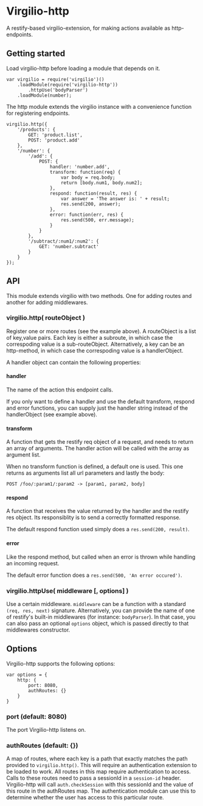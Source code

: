 # Virgilio-http
A restify-based virgilio-extension, for making actions available as http-endpoints.

## Getting started
Load virgilio-http before loading a module that depends on it.

	var virgilio = require('virgilio')()
        .loadModule(require('virgilio-http'))
            .httpUse('bodyParser')
        .loadModule(number);

The http module extends the virgilio instance with a convenience function for registering endpoints.

	virgilio.http({
		'/products': {
			GET: 'product.list',
			POST: 'product.add'
		},
		'/number': {
			'/add': {
				POST: {
                    handler: 'number.add',
                    transform: function(req) {
                        var body = req.body;
                        return [body.num1, body.num2];
                    },
                    respond: function(result, res) {
                        var answer = 'The answer is: ' + result;
                        res.send(200, answer);
                    },
                    error: function(err, res) {
                        res.send(500, err.message);
                    }
                }
			},
			'/subtract/:num1/:num2': {
				GET: 'number.subtract'
			}
		}
	});

## API
This module extends virgilio with two methods.
One for adding routes and another for adding middlewares.

### virgilio.http( routeObject )
Register one or more routes (see the example above).
A routeObject is a list of key,value pairs.
Each key is either a subroute, in which case the correspoding value is a sub-routeObject.
Alternatively, a key can be an http-method, in which case the correspoding value is a handlerObject.

A handler object can contain the following properties:

#### handler
The name of the action this endpoint calls.

If you only want to define a handler and use the default transform, respond and error functions,
you can supply just the handler string instead of the handlerObject (see example above).

#### transform
A function that gets the restify req object of a request, and needs to return an array of arguments.
The handler action will be called with the array as argument list.

When no transform function is defined, a default one is used.
This one returns as arguments list all url parameters and lastly the body:

    POST /foo/:param1/:param2 -> [param1, param2, body]

#### respond
A function that receives the value returned by the handler and the restify res object.
Its responsiblity is to send a correctly formatted response.

The default respond function used simply does a `res.send(200, result)`.

#### error
Like the respond method, but called when an error is thrown while handling an incoming request.

The default error function does a `res.send(500, 'An error occured')`.


### virgilio.httpUse( middleware [, options] )
Use a certain middleware.
`middleware` can be a function with a standard `(req, res, next)` signature.
Alternatively, you can provide the name of one of restify's built-in middlewares (for instance: `bodyParser`).
In that case, you can also pass an optional `options` object, which is passed directly to that middlewares constructor.

## Options
Virgilio-http supports the following options:

    var options = {
        http: {
            port: 8080,
            authRoutes: {}
        }
    }

### port (default: 8080)
The port Virgilio-http listens on.

### authRoutes (default: {})
A map of routes, where each key is a path that exactly matches the path provided to `virgilio.http()`.
This will require an authentication extension to be loaded to work.
All routes in this map require authentication to access.
Calls to these routes need to pass a sessionId in a `session-id` header.
Virgilio-http will call `auth.checkSession` with this sessionId and the value of this route in the authRoutes map.
The authentication module can use this to determine whether the user has access to this particular route.
